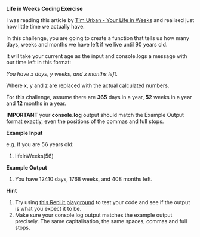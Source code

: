 **Life in Weeks Coding Exercise**

I was reading this article by [Tim Urban - Your Life in Weeks](https://waitbutwhy.com/2014/05/life-weeks.html) and realised just how little time we actually have.

In this challenge, you are going to create a function that tells us how many days, weeks and months we have left if we live until 90 years old.

It will take your current age as the input and console.logs a message with our time left in this format:

_You have x days, y weeks, and z months left._

Where x, y and z are replaced with the actual calculated numbers.

For this challenge, assume there are **365** days in a year, **52** weeks in a year and **12** months in a year.

**IMPORTANT** your **console.log** output should match the Example Output format exactly, even the positions of the commas and full stops.

**Example Input**

e.g. If you are 56 years old:

1. lifeInWeeks(56)

**Example Output**

1. You have 12410 days, 1768 weeks, and 408 months left.

**Hint**

1. Try using [this Repl.it playground](https://repl.it/@appbrewery/Age-In-Weeks-Challenge) to test your code and see if the output is what you expect it to be.
2. Make sure your console.log output matches the example output precisely. The same capitalisation, the same spaces, commas and full stops.